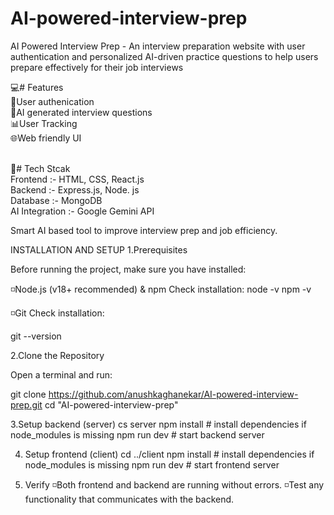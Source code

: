 # AI-powered-interview-prep

AI Powered Interview Prep - An interview preparation website with user authentication and personalized AI-driven practice questions to help users prepare effectively for their job interviews
<br>

💻# Features<br>
🔐User authenication<br>
🤖AI generated interview questions<br>
📊User Tracking<br>
🌐Web friendly UI<br>
<br>

🎯# Tech Stcak<br>
Frontend :- HTML, CSS, React.js<br>
Backend :- Express.js, Node. js<br>
Database :- MongoDB<br>
AI Integration :- Google Gemini API<br>

Smart AI based tool to improve interview prep and job efficiency.

INSTALLATION AND SETUP
1.Prerequisites

Before running the project, make sure you have installed:

◽Node.js (v18+ recommended) & npm
Check installation:
node -v
npm -v

◽Git
Check installation:

git --version

2.Clone the Repository

Open a terminal and run:

git clone https://github.com/anushkaghanekar/AI-powered-interview-prep.git
cd "AI-powered-interview-prep"

3.Setup backend (server)
cs server
npm install # install dependencies if node_modules is missing
npm run dev # start backend server

4. Setup frontend (client)
   cd ../client
   npm install # install dependencies if node_modules is missing
   npm run dev # start frontend server

5. Verify
   ◽Both frontend and backend are running without errors.
   ◽Test any functionality that communicates with the backend.
